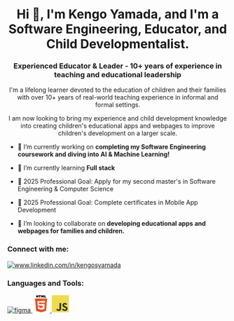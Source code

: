 <h1 align="center">Hi 👋, I'm Kengo Yamada, and I'm a Software Engineering, Educator, and Child Developmentalist.</h1>
<h3 align="center">Experienced Educator & Leader - 10+ years of experience in teaching and educational leadership</h3>

<p align="center">I'm a lifelong learner devoted to the education of children and their families with over 10+ years of real-world teaching experience in informal and formal settings.</p> 
<p align="center">I am now looking to bring my experience and child development knowledge into creating children's educational apps and webpages to improve children's development on a larger scale.</p>


- 🔭 I’m currently working on **completing my Software Engineering coursework and diving into AI & Machine Learning!**

- 🌱 I’m currently learning **Full stack**
  
- 🥅 2025 Professional Goal: Apply for my second master's in Software Engineering & Computer Science
- 🥅 2025 Professional Goal: Complete certificates in Mobile App Development  

- 👯 I’m looking to collaborate on **developing educational apps and webpages for families and children.**

<h3 align="left">Connect with me:</h3>
<p align="left">
<a href="https://linkedin.com/in/www.linkedin.com/in/kengosyamada" target="blank"><img align="center" src="https://raw.githubusercontent.com/rahuldkjain/github-profile-readme-generator/master/src/images/icons/Social/linked-in-alt.svg" alt="www.linkedin.com/in/kengosyamada" height="30" width="40" /></a>
</p>

<h3 align="left">Languages and Tools:</h3>
<p align="left"> <a href="https://www.figma.com/" target="_blank" rel="noreferrer"> <img src="https://www.vectorlogo.zone/logos/figma/figma-icon.svg" alt="figma" width="40" height="40"/> </a> <a href="https://www.w3.org/html/" target="_blank" rel="noreferrer"> <img src="https://raw.githubusercontent.com/devicons/devicon/master/icons/html5/html5-original-wordmark.svg" alt="html5" width="40" height="40"/> </a> <a href="https://developer.mozilla.org/en-US/docs/Web/JavaScript" target="_blank" rel="noreferrer"> <img src="https://raw.githubusercontent.com/devicons/devicon/master/icons/javascript/javascript-original.svg" alt="javascript" width="40" height="40"/> </a> </p>
